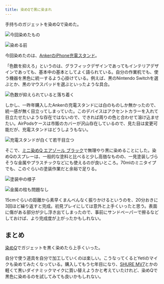 ```yaml
---
title: 染めQで黒に染まれ
---
```

手持ちのガジェットを染めQで染めた。

![](https://lh5.googleusercontent.com/t0xUFuIAF8KFtfI5MLx_cI4owiWYq-CQvN-DufnSUsfUbq6BVtTIcNy6Pm-qMzzv8sOpg_ogkuJrjVP6tDkV9015dafjqf6N3SzJQRyGL3wYkJZnwUkAS4feOGalyZef-qMZrJ-VB2gCM1TmUa3wJR50S3UEvQ_vwzeqa8vRSnTZJFgp1dmoOTcOwp16 "今回染めたもの")

![](https://lh6.googleusercontent.com/wmC6CZuzEBXx-CBsDFsEogCqeM_Biq7T1LOI2UrvLTo-XuvMNbw1MwSVxMJWjq7JadLOIX36GqHQDVr8H1vzmJV_3RrsJR7IuYIX-H_acfSf4VLmjlMGI9tnaxBPcEhRZ-8LYP-bASPg5gCr2ZWYCOzqco0IndvrPAzx5rA02qYXoK1hIYFpGX20JZkg "染める前")

今回染めたのは、[AnkerのiPhone充電スタンド](https://r7kamura.com/articles/2021-09-06-anker-iphone-stand)。

「色数を抑えろ」というのは、グラフィックデザインであってもインテリアデザインであっても、基本中の基本としてよく語られている。自分の作業机でも、使う機器を黒色に統一するよう心掛けている。例えば、黒のNintendo Switchを選ぶとか、黒のマウスパッドを選ぶといったような具合。

![](https://lh4.googleusercontent.com/OAApbNGT4jCXupYM10TnUGImtAE2Wz_HTVlIzVEKZaplCD7j4SM0GWqFDmzzeQxLslVIzjAGkpqdeiqsE-dTLwl3VYdx4gfmdZYaAIGr8c4ylietcl-x7oX9ojyglRc3_5fbH6qHCHqu2GkaqOI6-oHfDKrRukbLlg2uNo1mBsC3tKfF0pFqV9a6kEbh "色数が抑えられていると落ち着く")

しかし、一昨年購入したAnkerの充電スタンドには白のものしか無かったので、統一感が無く目立ってしまっていた。このデバイスはアクセントカラーを入れて目立たせたいような存在ではないので、できれば周りの色と合わせて溶け込ませたい。AirPodsケースは市販のカバーが沢山存在しているので、見た目は変更可能だが、充電スタンドはどうしようもない。

![](https://lh5.googleusercontent.com/Ye4DuP5b6GaXFGV2hiDhzSTc8VtGjDvniq6DiMpdVGUFyhQcdODnzYdUPC8QSVSbmOBatyIJrj-BJmOiBWUmqduSScU3uvALQ0fRRGVNitG4NEFj05Mc5pNMREj59y5Ku91y13VMkPgVxbqIKBUYZXKsTg17tYltNWtNXIvJpayh14IZPC1vbaUXoSa6 "充電スタンドが白くて若干目立つ")

そこで、[ミニ染めQ エアゾール ブラック](https://www.amazon.co.jp/dp/B003QMFUKO)で無理やり黒に染めることにした。染めQのスプレーは、一般的な塗料と比べると少し高価なものの、一見塗装しづらそうな金属やプラスチックなどにも使えるのが良いところ。70mlのミニタイプでも、このぐらいの塗装作業だと余裕で足りる。

![](https://lh5.googleusercontent.com/bVclFnSNOzGv7aOG3s_4v3ukF518o4ttGfsG0znCi_tX4u7QPp2XLe86d_LqOLoZ9suySw8Y1JGsaqWHlCur2rN8dVV45Gu9_9HQlMimdhg-ZUSVtL2wTkYEjaUJDxGxbzeAfiH6vJI4MUaJnLOh-SW2zf6dWW2JxynG8RVQDb6A4XP1Gz9jONrEO3-g "塗装中の様子")

![](https://lh4.googleusercontent.com/O-c1eh2AloOit2HG1cNQ-h-XYqY-rF4ShjkHGxvkt7RZiJNR6M2dcfrGSOmrDavwyi1weika_jF9SpnAeif6D-JKuQ-kf51UjyBn5G1-DoX3zWnbuxgScRMyivpVHCL9i4yqutN9JCTNfYMAaRZMq8-toln04-rLQ88vlw71aQKAcrsNXXWMBTzOIRUV "金属の柱も問題なし")

15cmぐらいの距離から素早くまんべんなく振りかけるというのを、20分おきに3回ほど繰り返すと完成。初見プレイにしては意外と上手くいったと思う。表面に傷がある部分が少し浮き出てしまったので、事前にサンドペーパーで擦るなどしておけば、より完成度が上がったかもしれない。

まとめ
---

[染めQ](https://www.amazon.co.jp/dp/B003QMFUKO)でガジェットを黒く染めたら上手くいった。

自分で使う道具を自分で加工していくのは楽しい。こうなってくるとYetiのマイクも染めてみたくなっている。購入してもう七年目になり、[SHURE MV7](https://www.amazon.co.jp/dp/B08KY7G1GV)とかの軽くて黒いダイナミックマイクに買い替えようかと考えていたけれど、染めQで黒色に染めるのを試してみても良いかもしれない。
